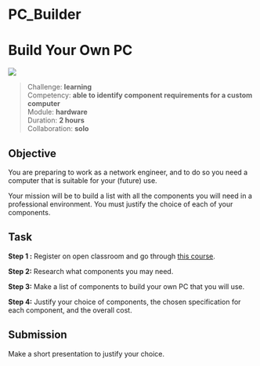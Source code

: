 # PC_Builder

# Build Your Own PC

![](./assets/build.webp)

> Challenge: **learning** </br>
> Competency: **able to identify component requirements for a custom computer** </br>
> Module: **hardware** </br>
> Duration: **2 hours** </br>
> Collaboration: **solo** </br>

## Objective
You are preparing to work as a network engineer, and to do so you need a computer that is suitable for your (future) use. 

Your mission will be to build a list with all the components you will need in a professional environment. You must justify the choice of each of your components.

## Task

**Step 1 :**  Register on open classroom and go through [this course](https://openclassrooms.com/en/courses/7132546-assemble-a-computer).

**Step 2:**  Research what components you may need.

**Step 3:**
Make a list of components to build your own PC that you will use.

**Step 4:** Justify your choice of components, the chosen specification for each component, and the overall cost.

## Submission
Make a short presentation to justify your choice.
